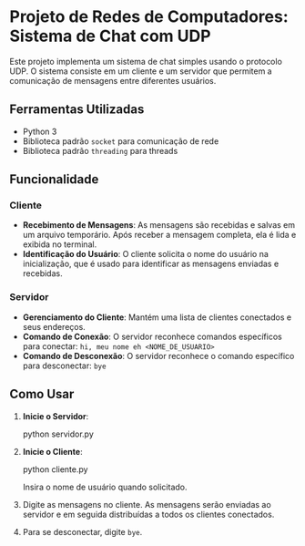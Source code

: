 # Projeto de Redes de Computadores: Sistema de Chat com UDP

Este projeto implementa um sistema de chat simples usando o protocolo UDP. O sistema consiste em um cliente e um servidor que permitem a comunicação de mensagens entre diferentes usuários.

## Ferramentas Utilizadas

- Python 3
- Biblioteca padrão `socket` para comunicação de rede
- Biblioteca padrão `threading` para threads

## Funcionalidade

### Cliente

- **Recebimento de Mensagens**: As mensagens são recebidas e salvas em um arquivo temporário. Após receber a mensagem completa, ela é lida e exibida no terminal.
- **Identificação do Usuário**: O cliente solicita o nome do usuário na inicialização, que é usado para identificar as mensagens enviadas e recebidas.

### Servidor

- **Gerenciamento do Cliente**: Mantém uma lista de clientes conectados e seus endereços.
- **Comando de Conexão**: O servidor reconhece comandos específicos para conectar: `hi, meu nome eh <NOME_DE_USUARIO>`
- **Comando de Desconexão**: O servidor reconhece o comando específico para desconectar: `bye`

## Como Usar

1. **Inicie o Servidor**:
    
    python servidor.py
    

2. **Inicie o Cliente**:
    
    python cliente.py
    
    Insira o nome de usuário quando solicitado.

3. Digite as mensagens no cliente. As mensagens serão enviadas ao servidor e em seguida distribuídas a todos os clientes conectados.

4. Para se desconectar, digite `bye`.
